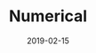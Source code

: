 ---
title: "Numerical"
description: "Type design with geometry and CSS grid"
date: "2019-02-15"
redirect: "https://yuinchien.github.io/projects/numerical/index.html"
---